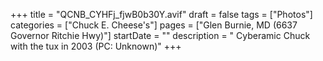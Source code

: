 +++
title = "QCNB_CYHFj_fjwB0b30Y.avif"
draft = false
tags = ["Photos"]
categories = ["Chuck E. Cheese's"]
pages = ["Glen Burnie, MD (6637 Governor Ritchie Hwy)"]
startDate = ""
description = " Cyberamic Chuck with the tux in 2003 (PC: Unknown)"
+++
